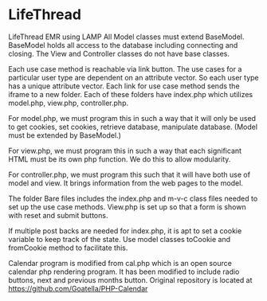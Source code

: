# LifeThread
LifeThread EMR using LAMP
All Model classes must extend BaseModel. BaseModel holds all access to the database including connecting and closing.
The View and Controller classes do not have base classes.

Each use case method is reachable via link button. The use cases for a particular user type are dependent on an
attribute vector. So each user type has a unique attribute vector. Each link for use case method sends the iframe
to a new folder. Each of these folders have index.php which utilizes model.php, view.php, controller.php.

For model.php, we must program this in such a way that it will only be used to get cookies, set cookies, retrieve
database, manipulate database. (Model must be extended by BaseModel.)

For view.php, we must program this in such a way that each significant HTML must be its own php function. We
do this to allow modularity.

For controller.php, we must program this such that it will have both use of model and view. It brings information
from the web pages to the model.

The folder Bare files includes the index.php and m-v-c class files needed to set up
the use case methods. View.php is set up so that a form is shown with reset and
submit buttons.

If multiple post backs are needed for index.php, it is apt to set a cookie variable
to keep track of the state. Use model classes toCookie and fromCookie method
to facilitate this.

Calendar program is modified from cal.php which is an open source
calendar php rendering program. It has been modified to include
radio buttons, next and previous months button. Original repository is located at https://github.com/Goatella/PHP-Calendar


